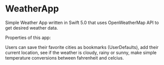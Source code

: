 # WeatherApp

Simple Weather App written in Swift 5.0 that uses OpenWeatherMap API to get desired weather data. 

Properties of this app:

Users can
save their favorite cities as bookmarks (UserDefaults),
add their current location,
see if the weather is cloudy, rainy or sunny,
make simple temperature conversions between fahrenheit and celcius.

